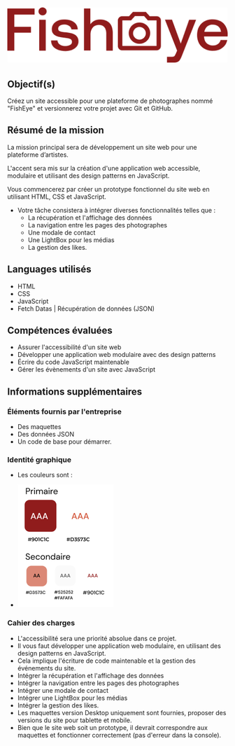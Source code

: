 # ![Logo Fisheye](public/assets/logo/logo.png)

## Objectif(s)
Créez un site accessible pour une plateforme de photographes nommé "FishEye" et versionnerez votre projet avec Git et GitHub.

## Résumé de la mission
La mission principal sera de développement un site web pour une plateforme d’artistes.

L'accent sera mis sur la création d'une application web accessible, modulaire et utilisant des design patterns en JavaScript.

Vous commencerez par créer un prototype fonctionnel du site web en utilisant HTML, CSS et JavaScript.

- Votre tâche consistera à intégrer diverses fonctionnalités telles que : 
  * La récupération et l'affichage des données 
  * La navigation entre les pages des photographes
  * Une modale de contact
  * Une LightBox pour les médias
  * La gestion des likes.

## Languages utilisés
- HTML
- CSS
- JavaScript
- Fetch Datas | Récupération de données (JSON)

## Compétences évaluées
- Assurer l'accessibilité d'un site web
- Développer une application web modulaire avec des design patterns
- Écrire du code JavaScript maintenable
- Gérer les évènements d'un site avec JavaScript

## Informations supplémentaires

### Éléments fournis par l'entreprise
- Des maquettes
- Des données JSON 
- Un code de base pour démarrer.

### Identité graphique
- Les couleurs sont : 
* ![colors FishEye](public/images/README-image/colors.png)

### Cahier des charges
- L'accessibilité sera une priorité absolue dans ce projet. 
- Il vous faut développer une application web modulaire, en utilisant des design patterns en JavaScript.
- Cela implique l'écriture de code maintenable et la gestion des événements du site.
- Intégrer la récupération et l'affichage des données 
- Intégrer la navigation entre les pages des photographes
- Intégrer une modale de contact
- Intégrer une LightBox pour les médias
- Intégrer la gestion des likes.
- Les maquettes version Desktop uniquement sont fournies, proposer des versions du site pour tablette et mobile.
- Bien que le site web soit un prototype, il devrait correspondre aux maquettes et fonctionner correctement (pas d'erreur dans la console).